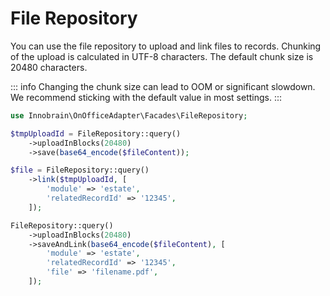 # File Repository

You can use the file repository to upload and link files to records.
Chunking of the upload is calculated in UTF-8 characters. The default chunk size is 20480 characters.

::: info
Changing the chunk size can lead to OOM or significant slowdown. We recommend sticking with the default value in most settings.
:::

```php
use Innobrain\OnOfficeAdapter\Facades\FileRepository;

$tmpUploadId = FileRepository::query()
    ->uploadInBlocks(20480)
    ->save(base64_encode($fileContent));

$file = FileRepository::query()
    ->link($tmpUploadId, [
        'module' => 'estate',
        'relatedRecordId' => '12345',
    ]);

FileRepository::query()
    ->uploadInBlocks(20480)
    ->saveAndLink(base64_encode($fileContent), [
        'module' => 'estate',
        'relatedRecordId' => '12345',
        'file' => 'filename.pdf',
    ]);
```

